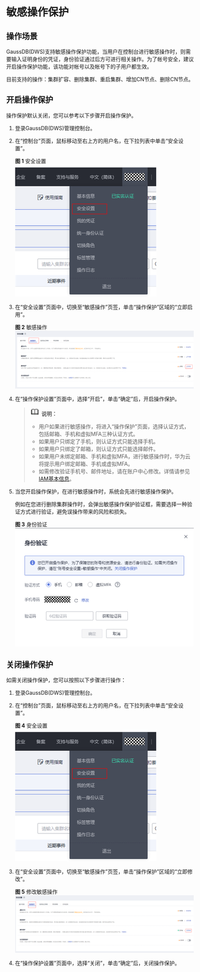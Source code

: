 # 敏感操作保护<a name="ZH-CN_TOPIC_0000001405476934"></a>

## 操作场景<a name="section86010732817"></a>

GaussDB\(DWS\)支持敏感操作保护功能，当用户在控制台进行敏感操作时，则需要输入证明身份的凭证，身份验证通过后方可进行相关操作。为了帐号安全，建议开启操作保护功能，该功能对帐号以及帐号下的子用户都生效。

目前支持的操作：集群扩容、删除集群、重启集群、增加CN节点、删除CN节点。

## 开启操作保护<a name="section135771614133315"></a>

操作保护默认关闭，您可以参考以下步骤开启操作保护。

1.  登录GaussDB\(DWS\)管理控制台。
2.  在“控制台”页面，鼠标移动至右上方的用户名，在下拉列表中单击“安全设置”。

    **图 1**  安全设置<a name="fig10855519194412"></a>  
    ![](figures/安全设置.png "安全设置")

3.  在“安全设置”页面中，切换至“敏感操作”页签，单击“操作保护”区域的“立即启用”。

    **图 2**  敏感操作<a name="fig158262019489"></a>  
    ![](figures/敏感操作.png "敏感操作")

4.  在“操作保护设置”页面中，选择“开启”，单击“确定”后，开启操作保护。

    >![](public_sys-resources/icon-note.gif) **说明：** 
    >-   用户如果进行敏感操作，将进入“操作保护”页面，选择认证方式，包括邮箱、手机和虚拟MFA三种认证方式。
    >    -   如果用户只绑定了手机，则认证方式只能选择手机。
    >    -   如果用户只绑定了邮箱，则认证方式只能选择邮件。
    >    -   如果用户未绑定邮箱、手机和虚拟MFA，进行敏感操作时，华为云将提示用户绑定邮箱、手机或虚拟MFA。
    >-   如需修改验证手机号、邮件地址，请在账户中心修改。详情请参见[IAM基本信息](https://support.huaweicloud.com/usermanual-iam/iam_01_0703.html)。

5.  当您开启操作保护，在进行敏感操作时，系统会先进行敏感操作保护。

    例如在您进行删除集群操作时，会弹出敏感操作保护验证框，需要选择一种验证方式进行验证，避免误操作带来的风险和损失。

    **图 3**  身份验证<a name="fig14285204216520"></a>  
    ![](figures/身份验证.png "身份验证")


## 关闭操作保护<a name="section58221613125314"></a>

如需关闭操作保护，您可以按照以下步骤进行操作：

1.  登录GaussDB\(DWS\)管理控制台。
2.  在“控制台”页面，鼠标移动至右上方的用户名，在下拉列表中单击“安全设置”。

    **图 4**  安全设置<a name="zh-cn_topic_0000001405476934_fig10855519194412"></a>  
    ![](figures/安全设置.png "安全设置")

3.  在“安全设置”页面中，切换至“敏感操作”页签，单击“操作保护”区域的“立即修改”。

    **图 5**  修改敏感操作<a name="fig1998153710580"></a>  
    ![](figures/修改敏感操作.png "修改敏感操作")

4.  在“操作保护设置”页面中，选择“关闭”，单击“确定”后，关闭操作保护。

